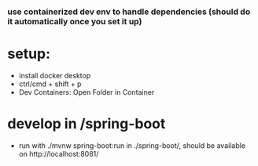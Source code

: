 ### use containerized dev env to handle dependencies (should do it automatically once you set it up)

# setup:
* install docker desktop
* ctrl/cmd + shift + p
* Dev Containers: Open Folder in Container

# develop in /spring-boot 

* run with ./mvnw spring-boot:run in ./spring-boot/, should be available on http://localhost:8081/
